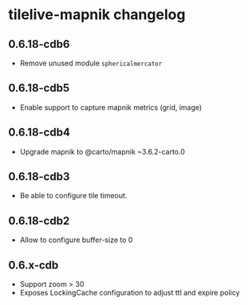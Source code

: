 # tilelive-mapnik changelog

## 0.6.18-cdb6

* Remove unused module `sphericalmercator`

## 0.6.18-cdb5

* Enable support to capture mapnik metrics (grid, image)

## 0.6.18-cdb4

* Upgrade mapnik to @carto/mapnik ~3.6.2-carto.0

## 0.6.18-cdb3

* Be able to configure tile timeout.

## 0.6.18-cdb2

* Allow to configure buffer-size to 0

## 0.6.x-cdb

* Support zoom > 30
* Exposes LockingCache configuration to adjust ttl and expire policy
